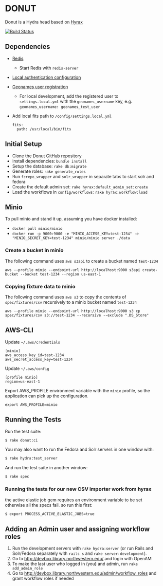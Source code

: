 # DONUT

Donut is a Hydra head based on [Hyrax](http://github.com/projecthydra-labs/hyrax)

[![Build Status](https://travis-ci.org/nulib/donut.svg?branch=master)](https://travis-ci.org/nulib/donut)

## Dependencies

* [Redis](http://redis.io/)
  * Start Redis with `redis-server`
* [Local authentication configuration](https://github.com/nulib/donut/wiki/Authentication-setup-for-dev-environment)
* [Geonames user registration](http://www.geonames.org/manageaccount)
  * For local development, add the registered user to `settings.local.yml` with the `geonames_username` key, e.g. `geonames_username: geonames_test_user`
* Add local fits path to `/config/settings.local.yml`

  ```
  fits:
    path: /usr/local/bin/fits
  ```

## Initial Setup

* Clone the Donut GitHub repository
* Install dependencies: `bundle install`
* Setup the database: `rake db:migrate`
* Generate roles: `rake generate_roles`
* Run `fcrepo_wrapper` and `solr_wrapper` in separate tabs to start solr and fedora
* Create the default admin set: `rake hyrax:default_admin_set:create`
* Load the workflows in `config/workflows`: `rake hyrax:workflow:load`

## Minio

To pull minio and stand it up, assuming you have docker installed:

* `docker pull minio/minio`
* `docker run -p 9000:9000 -e "MINIO_ACCESS_KEY=test-1234" -e "MINIO_SECRET_KEY=test-1234" minio/minio server ./data`

### Create a bucket in minio

The following command uses `aws s3api` to create a bucket named `test-1234`

```shell
aws --profile minio --endpoint-url http://localhost:9000 s3api create-bucket --bucket test-1234 --region us-east-1
```

### Copying fixture data to minio

The following command uses `aws s3` to copy the contents of `spec/fixtures/csv` recursively to a minio bucket named `test-1234`

```shell
aws --profile minio --endpoint-url http://localhost:9000 s3 cp spec/fixtures/csv s3://test-1234 --recursive --exclude ".DS_Store"
```

## AWS-CLI

Update `~/.aws/credentials`

```
[minio]
aws_access_key_id=test-1234
aws_secret_access_key=test-1234
```

Update `~/.aws/config`

```
[profile minio]
region=us-east-1
```

Export AWS_PROFILE environment variable with the `minio` profile, so the application can pick up the configuration.

```shell
export AWS_PROFILE=minio
```

## Running the Tests

Run the test suite:

```sh
$ rake donut:ci
```

You may also want to run the Fedora and Solr servers in one window with:

```sh
$ rake hydra:test_server
```

And run the test suite in another window:

```sh
$ rake spec
```

### Running the tests for our new CSV importer work from hyrax

the active elastic job gem requires an environment variable to be set otherwise all the specs fail. so run this first:

```sh
$ export PROCESS_ACTIVE_ELASTIC_JOBS=true
```

## Adding an Admin user and assigning workflow roles

1. Run the development servers with `rake hydra:server` (or run Rails and Solr/Fedora separately with `rails s` and `rake server:development`).
1. Go to http://devbox.library.northwestern.edu/ and login with OpenAM
1. To make the last user who logged in (you) and admin, run `rake add_admin_role`
1. Go to http://devbox.library.northwestern.edu/admin/workflow_roles and grant workflow roles if needed
